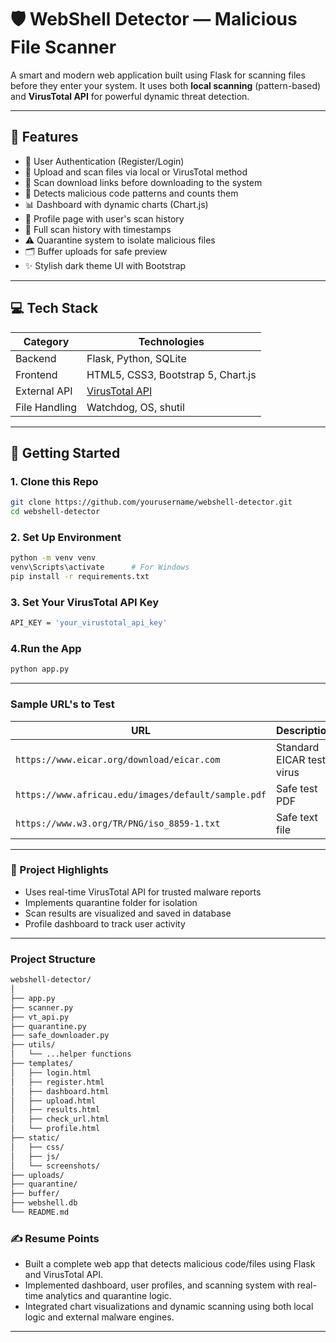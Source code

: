 # 🛡️ WebShell Detector — Malicious File Scanner

A smart and modern web application built using Flask for scanning files before they enter your system. It uses both **local scanning** (pattern-based) and **VirusTotal API** for powerful dynamic threat detection.

---

## 📌 Features

- 🔐 User Authentication (Register/Login)
- 📂 Upload and scan files via local or VirusTotal method
- 🔗 Scan download links before downloading to the system
- 🦠 Detects malicious code patterns and counts them
- 📊 Dashboard with dynamic charts (Chart.js)
- 👤 Profile page with user's scan history
- 🧾 Full scan history with timestamps
- ⚠️ Quarantine system to isolate malicious files
- 🗂️ Buffer uploads for safe preview
- ✨ Stylish dark theme UI with Bootstrap

---

## 💻 Tech Stack

| Category         | Technologies                      |
|------------------|-----------------------------------|
| Backend          | Flask, Python, SQLite             |
| Frontend         | HTML5, CSS3, Bootstrap 5, Chart.js |
| External API     | [VirusTotal API](https://www.virustotal.com/) |
| File Handling    | Watchdog, OS, shutil              |

---

## 🚀 Getting Started

### 1. Clone this Repo

```bash
git clone https://github.com/yourusername/webshell-detector.git
cd webshell-detector
```
### 2. Set Up Environment
```bash
python -m venv venv
venv\Scripts\activate      # For Windows
pip install -r requirements.txt
```
### 3. Set Your VirusTotal API Key
```bash
API_KEY = 'your_virustotal_api_key'
```
### 4.Run the App
```bash
python app.py
```
---
### Sample URL's to Test
| URL                                                 | Description               |
| --------------------------------------------------- | ------------------------- |
| `https://www.eicar.org/download/eicar.com`          | Standard EICAR test virus |
| `https://www.africau.edu/images/default/sample.pdf` | Safe test PDF             |
| `https://www.w3.org/TR/PNG/iso_8859-1.txt`          | Safe text file            |

---
### 🧠 Project Highlights
- Uses real-time VirusTotal API for trusted malware reports
- Implements quarantine folder for isolation
- Scan results are visualized and saved in database
- Profile dashboard to track user activity
---
### Project Structure
```bash
webshell-detector/
│
├── app.py
├── scanner.py
├── vt_api.py
├── quarantine.py
├── safe_downloader.py
├── utils/
│   └── ...helper functions
├── templates/
│   ├── login.html
│   ├── register.html
│   ├── dashboard.html
│   ├── upload.html
│   ├── results.html
│   ├── check_url.html
│   └── profile.html
├── static/
│   ├── css/
│   ├── js/
│   └── screenshots/
├── uploads/
├── quarantine/
├── buffer/
├── webshell.db
└── README.md
```
### ✍️ Resume Points
- Built a complete web app that detects malicious code/files using Flask and VirusTotal API.
- Implemented dashboard, user profiles, and scanning system with real-time analytics and quarantine logic.
- Integrated chart visualizations and dynamic scanning using both local logic and external malware engines.
 ---
